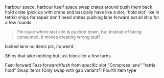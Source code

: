 harbour space, harbour itself space
swap crates around
push them back
hold crate (pick up with crane and basically have like a slot, 'hold slot' like in tetris)
ships for repair don't need crates
pushing lane forward
eat all ship for a few rounds
> Fix issue where last slot is pushed down, but instead of being consumed, it moves creating wrong stuff

locked lane no items plz, its weird

Ships that take nothing but just block for a few turns

Fast-forward
Fast-forward/flush from specific slot
"Compress lane"
"tetris hold"
Swap items
	(Only swap with gap variant?)
Fourth item type
